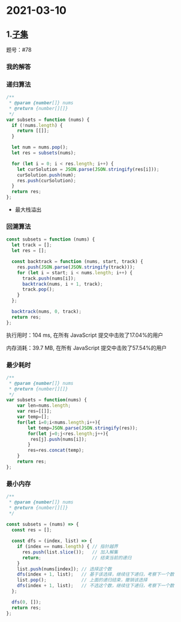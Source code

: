 # 2021-03-10

## 1.[子集](https://leetcode-cn.com/problems/subsets/)

题号：#78

### 我的解答

### 递归算法

```js
/**
 * @param {number[]} nums
 * @return {number[][]}
 */
var subsets = function (nums) {
  if (!nums.length) {
    return [[]];
  }

  let num = nums.pop();
  let res = subsets(nums);

  for (let i = 0; i < res.length; i++) {
    let curSolution = JSON.parse(JSON.stringify(res[i]));
    curSolution.push(num);
    res.push(curSolution);
  }
  return res;
};
```

- 最大栈溢出

### 回溯算法

```js
const subsets = function (nums) {
  let track = [];
  let res = [];

  const backtrack = function (nums, start, track) {
    res.push(JSON.parse(JSON.stringify(track)));
    for (let i = start; i < nums.length; i++) {
      track.push(nums[i]);
      backtrack(nums, i + 1, track);
      track.pop();
    }
  };

  backtrack(nums, 0, track);
  return res;
};

```

执行用时：104 ms, 在所有 JavaScript 提交中击败了17.04%的用户

内存消耗：39.7 MB, 在所有 JavaScript 提交中击败了57.54%的用户

### 最少耗时

```js
/**
 * @param {number[]} nums
 * @return {number[][]}
 */
var subsets = function(nums) {
    var len=nums.length;
    var res=[[]];
    var temp=[];
    for(let i=0;i<nums.length;i++){
        let temp=JSON.parse(JSON.stringify(res)); 
        for(let j=0;j<res.length;j++){
         res[j].push(nums[i]);
        }
        res=res.concat(temp);
    }
    return res;
};
```

### 最小内存

```js
/**
 * @param {number[]} nums
 * @return {number[][]}
 */
 
const subsets = (nums) => {
  const res = [];

  const dfs = (index, list) => {
    if (index == nums.length) { // 指针越界
      res.push(list.slice());   // 加入解集
      return;                   // 结束当前的递归
    }
    list.push(nums[index]); // 选择这个数
    dfs(index + 1, list);   // 基于该选择，继续往下递归，考察下一个数
    list.pop();             // 上面的递归结束，撤销该选择
    dfs(index + 1, list);   // 不选这个数，继续往下递归，考察下一个数
  };

  dfs(0, []);
  return res;
};
```

​                             